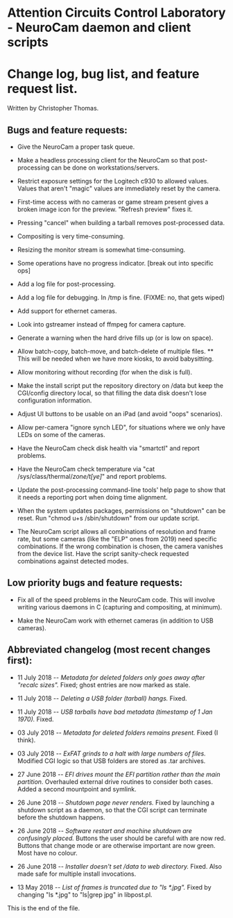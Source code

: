 # Attention Circuits Control Laboratory - NeuroCam daemon and client scripts
# Change log, bug list, and feature request list.
Written by Christopher Thomas.


## Bugs and feature requests:

* Give the NeuroCam a proper task queue.

* Make a headless processing client for the NeuroCam so that post-processing
can be done on workstations/servers.

* Restrict exposure settings for the Logitech c930 to allowed values.
Values that aren't "magic" values are immediately reset by the camera.

* First-time access with no cameras or game stream present gives a broken
image icon for the preview. "Refresh preview" fixes it.

* Pressing "cancel" when building a tarball removes post-processed data.

* Compositing is very time-consuming.

*  Resizing the monitor stream is somewhat time-consuming.

*  Some operations have no progress indicator. [break out into specific ops]

* Add a log file for post-processing.

* Add a log file for debugging. In /tmp is fine. (FIXME: no, that gets wiped)

* Add support for ethernet cameras.

* Look into gstreamer instead of ffmpeg for camera capture.

* Generate a warning when the hard drive fills up (or is low on space).

* Allow batch-copy, batch-move, and batch-delete of multiple files.
  ** This will be needed when we have more kiosks, to avoid babysitting.

* Allow monitoring without recording (for when the disk is full).

* Make the install script put the repository directory on /data but keep the
CGI/config directory local, so that filling the data disk doesn't lose 
configuration information.

* Adjust UI buttons to be usable on an iPad (and avoid "oops" scenarios).

* Allow per-camera "ignore synch LED", for situations where we only have LEDs
on some of the cameras.

* Have the NeuroCam check disk health via "smartctl" and report problems.

* Have the NeuroCam check temperature via
  "cat /sys/class/thermal/*zone/t[ye]*" and report problems.

* Update the post-processing command-line tools' help page to show that it
needs a reporting port when doing time alignment.

* When the system updates packages, permissions on "shutdown" can be reset.
Run "chmod u+s /sbin/shutdown" from our update script.

* The NeuroCam script allows all combinations of resolution and frame rate,
but some cameras (like the "ELP" ones from 2019) need specific combinations.
If the wrong combination is chosen, the camera vanishes from the device list.
Have the script sanity-check requested combinations against detected modes.


## Low priority bugs and feature requests:

* Fix all of the speed problems in the NeuroCam code. This will involve
writing various daemons in C (capturing and compositing, at minimum).

* Make the NeuroCam work with ethernet cameras (in addition to USB cameras).


## Abbreviated changelog (most recent changes first):

* 11 July 2018 --
_Metadata for deleted folders only goes away after "recalc sizes"._
Fixed; ghost entries are now marked as stale.

* 11 July 2018 --
_Deleting a USB folder (tarball) hangs._
Fixed.

* 11 July 2018 --
_USB tarballs have bad metadata (timestamp of 1 Jan 1970)._
Fixed.

* 03 July 2018 --
_Metadata for deleted folders remains present._
Fixed (I think).

* 03 July 2018 --
_ExFAT grinds to a halt with large numbers of files._
Modified CGI logic so that USB folders are stored as .tar archives.

* 27 June 2018 --
_EFI drives mount the EFI partition rather than the main partition._
Overhauled external drive routines to consider both cases. Added a second
mountpoint and symlink.

* 26 June 2018 --
_Shutdown page never renders._
Fixed by launching a shutdown script as a daemon, so that the
CGI script can terminate before the shutdown happens.

* 26 June 2018 --
_Software restart and machine shutdown are confusingly placed._
Buttons the user should be careful with are now red. Buttons
that change mode or are otherwise important are now green. Most have no
colour.

* 26 June 2018 --
_Installer doesn't set /data to web directory._
Fixed. Also made safe for multiple install invocations.

* 13 May 2018 --
_List of frames is truncated due to "ls *.jpg"._
Fixed by changing "ls *.jpg" to "ls|grep jpg" in libpost.pl.


This is the end of the file.
